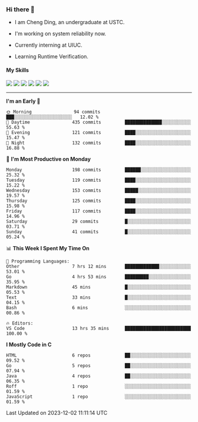 ### Hi there 👋

* I am Cheng Ding, an undergraduate at USTC.
  
* I'm working on system reliability now.

* Currently interning at UIUC.

-  Learning Runtime Verification.

#### My Skills

![](https://img.shields.io/badge/C++-65318e?logo=cplusplus&logoColor=fff)
![](https://img.shields.io/badge/Python-3e74a2?logo=python&logoColor=fff)
![](https://img.shields.io/badge/C-5654a2?logo=c&logoColor=fff)
![](https://img.shields.io/badge/Go-00aaff?logo=go&logoColor=fff)
![](https://img.shields.io/badge/Docker-0088ff?logo=docker&logoColor=fff)
![](https://img.shields.io/badge/Apache-D22128?logo=apache&logoColor=fff)

---
<!--START_SECTION:waka-->
**I'm an Early 🐤** 

```text
🌞 Morning                94 commits          ███░░░░░░░░░░░░░░░░░░░░░░   12.02 % 
🌆 Daytime                435 commits         ██████████████░░░░░░░░░░░   55.63 % 
🌃 Evening                121 commits         ████░░░░░░░░░░░░░░░░░░░░░   15.47 % 
🌙 Night                  132 commits         ████░░░░░░░░░░░░░░░░░░░░░   16.88 % 
```
📅 **I'm Most Productive on Monday** 

```text
Monday                   198 commits         ██████░░░░░░░░░░░░░░░░░░░   25.32 % 
Tuesday                  119 commits         ████░░░░░░░░░░░░░░░░░░░░░   15.22 % 
Wednesday                153 commits         █████░░░░░░░░░░░░░░░░░░░░   19.57 % 
Thursday                 125 commits         ████░░░░░░░░░░░░░░░░░░░░░   15.98 % 
Friday                   117 commits         ████░░░░░░░░░░░░░░░░░░░░░   14.96 % 
Saturday                 29 commits          █░░░░░░░░░░░░░░░░░░░░░░░░   03.71 % 
Sunday                   41 commits          █░░░░░░░░░░░░░░░░░░░░░░░░   05.24 % 
```


📊 **This Week I Spent My Time On** 

```text
💬 Programming Languages: 
Other                    7 hrs 12 mins       █████████████░░░░░░░░░░░░   53.01 % 
Go                       4 hrs 53 mins       █████████░░░░░░░░░░░░░░░░   35.95 % 
Markdown                 45 mins             █░░░░░░░░░░░░░░░░░░░░░░░░   05.53 % 
Text                     33 mins             █░░░░░░░░░░░░░░░░░░░░░░░░   04.15 % 
Bash                     6 mins              ░░░░░░░░░░░░░░░░░░░░░░░░░   00.86 % 

🔥 Editors: 
VS Code                  13 hrs 35 mins      █████████████████████████   100.00 % 
```

**I Mostly Code in C** 

```text
HTML                     6 repos             ██░░░░░░░░░░░░░░░░░░░░░░░   09.52 % 
Go                       5 repos             ██░░░░░░░░░░░░░░░░░░░░░░░   07.94 % 
Java                     4 repos             ██░░░░░░░░░░░░░░░░░░░░░░░   06.35 % 
Roff                     1 repo              ░░░░░░░░░░░░░░░░░░░░░░░░░   01.59 % 
JavaScript               1 repo              ░░░░░░░░░░░░░░░░░░░░░░░░░   01.59 % 
```




 Last Updated on 2023-12-02 11:11:14 UTC
<!--END_SECTION:waka-->
